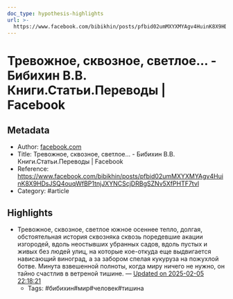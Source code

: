```yaml
---
doc_type: hypothesis-highlights
url: >-
  https://www.facebook.com/bibikhin/posts/pfbid02umMXYXMYAgv4HuinK8X9HDsJSQ4ouqWfBP1tnjJXYNCScjDRBgSZNv5XfPHTF7tvl
---
```

# Тревожное, сквозное, светлое... - Бибихин В.В. Книги.Статьи.Переводы | Facebook

## Metadata
- Author: [facebook.com]()
- Title: Тревожное, сквозное, светлое... - Бибихин В.В. Книги.Статьи.Переводы | Facebook
- Reference: https://www.facebook.com/bibikhin/posts/pfbid02umMXYXMYAgv4HuinK8X9HDsJSQ4ouqWfBP1tnjJXYNCScjDRBgSZNv5XfPHTF7tvl
- Category: #article

## Highlights
- Тревожное, сквозное, светлое южное осеннее тепло, долгая, обстоятельная история сквозняка сквозь поредевшие акации изгородей, вдоль неостывших убранных садов, вдоль пустых и живых без людей улиц, на которые кое-откуда еще выдвигается нависающий виноград, а за забором спелая кукуруза на пожухлой ботве. Минута взвешенной полноты, когда миру ничего не нужно, он тайно счастлив в ветреной тишине. — [Updated on 2025-02-05 22:18:21](https://hyp.is/9naAsOP1Ee-VLW_E4NoFHA/www.facebook.com/bibikhin/posts/pfbid02umMXYXMYAgv4HuinK8X9HDsJSQ4ouqWfBP1tnjJXYNCScjDRBgSZNv5XfPHTF7tvl)
   - Tags: #бибихин#мир#человек#тишина

